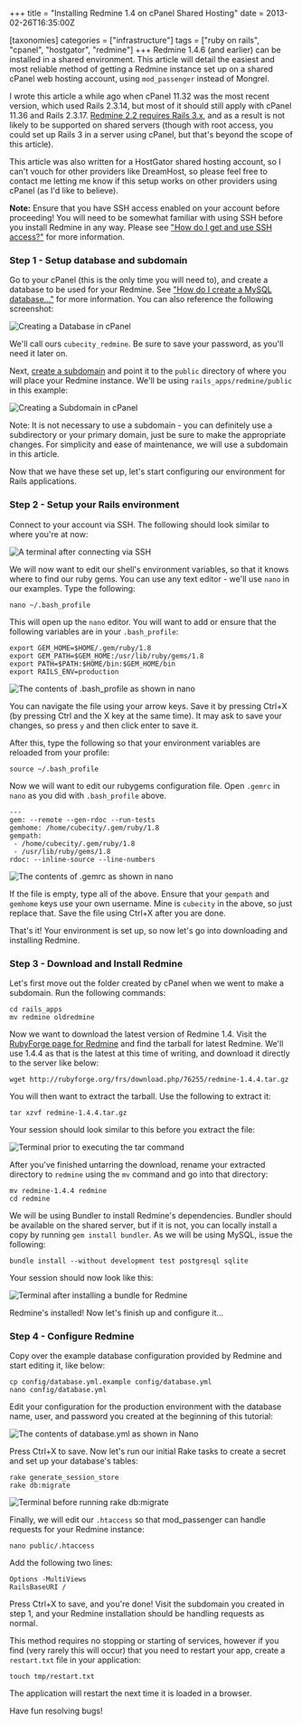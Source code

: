 +++
title = "Installing Redmine 1.4 on cPanel Shared Hosting"
date = 2013-02-26T16:35:00Z

[taxonomies]
categories = ["infrastructure"]
tags = ["ruby on rails", "cpanel", "hostgator", "redmine"]
+++
Redmine 1.4.6 (and earlier) can be installed in a shared environment. This 
article will detail the easiest and most reliable method of getting a Redmine 
instance set up on a shared cPanel web hosting account, using `mod_passenger` 
instead of Mongrel.

I wrote this article a while ago when cPanel 11.32 was the most recent version, 
which used Rails 2.3.14, but most of it should still apply with cPanel 11.36 
and Rails 2.3.17. [Redmine 2.2 requires Rails 3.x][5], and as a result is not 
likely to be supported on shared servers (though with root access, you could 
set up Rails 3 in a server using cPanel, but that's beyond the scope of this article).

This article was also written for a HostGator shared hosting account, so 
I can't vouch for other providers like DreamHost, so please feel free to 
contact me letting me know if this setup works on other providers using 
cPanel (as I'd like to believe).

**Note:** Ensure that you have SSH access enabled on your account before 
proceeding! You will need to be somewhat familiar with using SSH before 
you install Redmine in any way. Please see ["How do I get and use SSH access?"][1] 
for more information.

### Step 1 - Setup database and subdomain

Go to your cPanel (this is the only time you will need to), and create a 
database to be used for your Redmine. See ["How do I create a MySQL database..."][2] 
for more information. You can also reference the following screenshot:

![Creating a Database in cPanel](create_database.png)

We'll call ours `cubecity_redmine`. Be sure to save your password, as you'll 
need it later on.

Next, [create a subdomain][3] and point it to the `public` directory of 
where you will place your Redmine instance. We'll be using `rails_apps/redmine/public` 
in this example:

![Creating a Subdomain in cPanel](create_subdomain.png)

Note: It is not necessary to use a subdomain - you can definitely use a 
subdirectory or your primary domain, just be sure to make the appropriate 
changes. For simplicity and ease of maintenance, we will use a subdomain 
in this article.

Now that we have these set up, let's start configuring our environment for 
Rails applications.

### Step 2 - Setup your Rails environment

Connect to your account via SSH. The following should look similar to where 
you're at now:

![A terminal after connecting via SSH](emptyterminal.png)

We will now want to edit our shell's environment variables, so that it knows 
where to find our ruby gems. You can use any text editor - we'll use `nano` 
in our examples. Type the following:

    nano ~/.bash_profile

This will open up the `nano` editor. You will want to add or ensure that 
the following variables are in your `.bash_profile`:

    export GEM_HOME=$HOME/.gem/ruby/1.8
    export GEM_PATH=$GEM_HOME:/usr/lib/ruby/gems/1.8
    export PATH=$PATH:$HOME/bin:$GEM_HOME/bin
    export RAILS_ENV=production

![The contents of .bash_profile as shown in nano](bash_profile.png)

You can navigate the file using your arrow keys. Save it by pressing Ctrl+X 
(by pressing Ctrl and the X key at the same time). It may ask to save your 
changes, so press `y` and then click enter to save it.

After this, type the following so that your environment variables are reloaded 
from your profile:

    source ~/.bash_profile

Now we will want to edit our rubygems configuration file. Open `.gemrc` 
in `nano` as you did with `.bash_profile` above.

    ---
    gem: --remote --gen-rdoc --run-tests
    gemhome: /home/cubecity/.gem/ruby/1.8
    gempath:
     - /home/cubecity/.gem/ruby/1.8
     - /usr/lib/ruby/gems/1.8
    rdoc: --inline-source --line-numbers

![The contents of .gemrc as shown in nano](gemrc.png)

If the file is empty, type all of the above. Ensure that your `gempath` 
and `gemhome` keys use your own username. Mine is `cubecity` in the above, 
so just replace that. Save the file using Ctrl+X after you are done.

That's it! Your environment is set up, so now let's go into downloading 
and installing Redmine.

### Step 3 - Download and Install Redmine

Let's first move out the folder created by cPanel when we went to make a 
subdomain. Run the following commands:

    cd rails_apps
    mv redmine oldredmine

Now we want to download the latest version of Redmine 1.4. Visit the 
[RubyForge page for Redmine][4] and find the tarball for latest Redmine. 
We'll use 1.4.4 as that is the latest at this time of writing, and download 
it directly to the server like below:

    wget http://rubyforge.org/frs/download.php/76255/redmine-1.4.4.tar.gz

You will then want to extract the tarball. Use the following to extract it:

    tar xzvf redmine-1.4.4.tar.gz

Your session should look similar to this before you extract the file:

![Terminal prior to executing the tar command](readytoextract.png)

After you've finished untarring the download, rename your extracted directory 
to `redmine` using the `mv` command and go into that directory:

    mv redmine-1.4.4 redmine
    cd redmine

We will be using Bundler to install Redmine's dependencies. Bundler should 
be available on the shared server, but if it is not, you can locally install 
a copy by running `gem install bundler`. As we will be using MySQL, issue 
the following:

    bundle install --without development test postgresql sqlite

Your session should now look like this:

![Terminal after installing a bundle for Redmine](bundleinstall.png)

Redmine's installed! Now let's finish up and configure it...

### Step 4 - Configure Redmine

Copy over the example database configuration provided by Redmine and start 
editing it, like below:

    cp config/database.yml.example config/database.yml
    nano config/database.yml

Edit your configuration for the production environment with the database 
name, user, and password you created at the beginning of this tutorial:

![The contents of database.yml as shown in Nano](configuredatabase.png)

Press Ctrl+X to save. Now let's run our initial Rake tasks to create a secret 
and set up your database's tables:

    rake generate_session_store
    rake db:migrate

![Terminal before running rake db:migrate](raketasks.png)

Finally, we will edit our `.htaccess` so that mod_passenger can handle requests 
for your Redmine instance:

    nano public/.htaccess

Add the following two lines:

    Options -MultiViews
    RailsBaseURI /

Press Ctrl+X to save, and you're done! Visit the subdomain you created in 
step 1, and your Redmine installation should be handling requests as normal.

This method requires no stopping or starting of services, however if you 
find (very rarely this will occur) that you need to restart your app, create 
a `restart.txt` file in your application:

    touch tmp/restart.txt

The application will restart the next time it is loaded in a browser.

Have fun resolving bugs!

[1]: http://support.hostgator.com/articles/hosting-guide/lets-get-started/how-do-i-get-and-use-ssh-access
[2]: http://support.hostgator.com/articles/cpanel/how-do-i-create-a-mysql-database-a-user-and-then-delete-if-needed
[3]: http://support.hostgator.com/articles/cpanel/please-read-before-creating-a-subdomain
[4]: http://rubyforge.org/frs/?group_id=1850
[5]: http://www.redmine.org/projects/redmine/wiki/RedmineInstall#Ruby-interpreter

